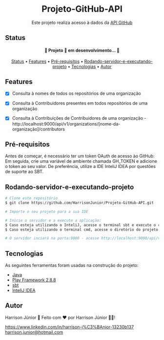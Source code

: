 <h1 align="center">Projeto-GitHub-API</h1>

<p align="center">Este projeto realiza acesso à dados da <a href="https://docs.github.com/pt/rest"> API GitHub </a></p>

## Status

<h4 align="center"> 
	🚧  Projeto 🚀 em desenvolvimento...  🚧
</h4>


<p align="center">
 <a href="#Status">Status</a> •
 <a href="#Features">Features</a> • 
 <a href="#Pré-requisitos">Pré-requisitos</a> •  
 <a href="#Rodando-servidor-e-executando-projeto">Rodando-servidor-e-executando-projeto</a> •
 <a href="#Tecnologias">Tecnologias</a> •
 <a href="#Autor">Autor</a>
</p>

## Features

- [x] Consulta à nomes de todos os repositórios de uma organização
- [x] Consulta à Contribuidores presentes em todos repositórios de uma organização
- [x] Consulta à Contribuições de Contribuidores de uma organização - http://localhost:9000/api/v1/organizations/[nome-da-organização]/contributors


## Pré-requisitos

Antes de começar, é necessário ter um token OAuth de acesso ào GitHub:
Em seguida, crie uma variável de ambiente chamada GH_TOKEN e adicione o token ao seu valor.
De preferência, utilize a IDE InteliJ IDEA por questões de suporte ao SBT.


## Rodando-servidor-e-executando-projeto

```bash
# Clone este repositório
$ git clone https://github.com/HarrisonJunior/Projeto-GitHub-API.git

# Importe o seu projeto para a sua IDE

# Inicie o servidor e a execute a aplicação:
$ Caso esteja utilizando o InteliJ, acesse o terminal sbt e execute o comando run
$ Caso esteja utilizando o terminal cmd, acesse o diretório do projeto e execute o comando sbt run

# O servidor inciará na porta:9000 - acesse http://localhost:9000/api/v1/organizations/[nome-da-organização]/contributors passando o nome da organização neste link
```

## Tecnologias

As seguintes ferramentas foram usadas na construção do projeto:

- [Java](https://docs.oracle.com/javase/8/docs)
- [Play Framework 2.8.8](https://www.playframework.com/documentation/2.8.8/Home)
- [sbt](https://www.scala-sbt.org/1.x/docs)
- [InteliJ IDEA](https://www.jetbrains.com/pt-br/idea)

## Autor

Harrison Júnior 🚀
Feito com ❤️ por Harrison Júnior 👋🏽!

https://www.linkedin.com/in/harrison-j%C3%BAnior-13230b137 harrison.junior@hotmail.com
